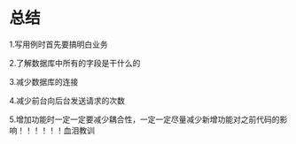 # 总结
1.写用例时首先要搞明白业务  

2.了解数据库中所有的字段是干什么的  

3.减少数据库的连接  

4.减少前台向后台发送请求的次数  

5.增加功能时一定一定要减少耦合性，一定一定尽量减少新增功能对之前代码的影响！！！！！！血泪教训  


